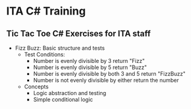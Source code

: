 # ITA C# Training

## Tic Tac Toe C# Exercises for ITA staff

- Fizz Buzz: Basic structure and tests
  - Test Conditions:
    - Number is evenly divisible by 3 return "Fizz"
    - Number is evenly divisible by 5 return "Buzz"
    - Number is evenly divisible by both 3 and 5 return "FizzBuzz"
    - Number is not evenly divisible by either return the number
  - Concepts
    - Logic abstraction and testing
    - Simple conditional logic

